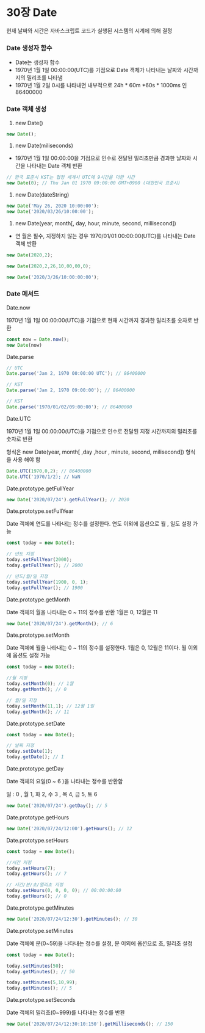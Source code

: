 # 30장 Date

현재 날짜와 시간은 자바스크립트 코드가 실행된 시스템의 시계에 의해 결정

### Date 생성자 함수

- Date는 생성자 함수
- 1970년 1월 1일 00:00:00(UTC)를 기점으로 Date 객체가 나타내는 날짜와 시간까지의 밀리초를 나타냄
- 1970년 1월 2일 0시를 나타내면 내부적으로 24h * 60m *60s * 1000ms 인 86400000

### Date 객체 생성

1. new Date()

```jsx
new Date();
```

1. new Date(miliseconds)
- 1970년 1월 1일 00:00:00을 기점으로 인수로 전달된 밀리초만큼 경과한 날짜와 시간을 나타내는 Date 객체 반환

```jsx
// 한국 표준시 KST는 협정 세계시 UTC에 9시간을 더한 시간
new Date(0); // Thu Jan 01 1970 09:00:00 GMT+0900 (대한민국 표준시)
```

1. new Date(dateString)

```jsx
new Date('May 26, 2020 10:00:00');
new Date('2020/03/26/10:00:00');
```

1. new Date(year, month[, day, hour, minute, second, millisecond])
- 연 월은 필수, 지정하지 않는 경우 1970/01/01 00:00:00(UTC)를 나타내는 Date 객체 반환

```jsx
new Date(2020,2);

new Date(2020,2,26,10,00,00,0);

new Date('2020/3/26/10:00:00:00');
```

### Date 메서드

Date.now

1970년 1월 1일 00:00:00(UTC)을 기점으로 현재 시간까지 경과한 밀리초를 숫자로 반환

```jsx
const now = Date.now();
new Date(now)
```

Date.parse

```jsx
// UTC
Date.parse('Jan 2, 1970 00:00:00 UTC'); // 86400000

// KST
Date.parse('Jan 2, 1970 09:00:00'); // 86400000

// KST
Date.parse('1970/01/02/09:00:00'); // 86400000
```

Date.UTC

1970년 1월 1일 00:00:00(UTC)을 기점으로 인수로 전달된 지정 시간까지의 밀리초를 숫자로 반환

형식은 new Date(year, month[ ,day ,hour , minute, second, milisecond]) 형식을 사용 해야 함

```jsx
Date.UTC(1970,0,2); // 86400000
Date.UTC('1970/1/2); // NaN
```

Date.prototype.getFullYear

```jsx
new Date('2020/07/24').getFullYear(); // 2020
```

Date.prototype.setFullYear

Date 객체에 연도를 나타내는 정수를 설정한다. 연도 이외에 옵션으로 월 , 일도 설정 가능

```jsx
const today = new Date();

// 년도 지정
today.setFullYear(2000);
today.getFullYear(); // 2000

// 년도/월/일 지정
today.setFullYear(1900, 0, 1);
today.getFullYear(); // 1900
```

Date.prototype.getMonth

Date 객체의 월을 나타내는 0 ~ 11의 정수를 반환 1월은 0, 12월은 11

```jsx
new Date('2020/07/24').getMonth(); // 6
```

Date.prototype.setMonth

Date 객체에 월을 나타내는 0 ~ 11의 정수를 설정한다. 1월은 0, 12월은 11이다. 월 이외에 옵션도 설정 가능

```jsx
const today = new Date();

//월 지정 
today.setMonth(0); // 1월
today.getMonth(); // 0

// 월/일 지정
today.setMonth(11,1); // 12월 1일
today.getMonth(); // 11
```

Date.prototype.setDate

```jsx
const today = new Date();

// 날짜 지정
today.setDate(1);
today.getDate(); // 1
```

Date.prototype.getDay

Date 객체의 요일(0 ~ 6 )을 나타내는 정수를 반환함

일 : 0 , 월 1, 화 2, 수 3 , 목 4, 금 5, 토 6

```jsx
new Date('2020/07/24').getDay(); // 5
```

Date.prototype.getHours

```jsx
new Date('2020/07/24/12:00').getHours(); // 12
```

Date.prototype.setHours

```jsx
const today = new Date();

//시간 지정
today.setHours(7);
today.getHours(); // 7

// 시간/분/초/밀리초 지정
today.setHours(0, 0, 0, 0); // 00:00:00:00
today.getHours(); // 0
```

Date.prototype.getMinutes

```jsx
new Date('2020/07/24/12:30').getMinutes(); // 30
```

Date.prototype.setMinutes

Date 객체에 분(0~59)을 나타내는 정수를 설정, 분 이외에 옵션으로 초, 밀리초 설정 

```jsx
const today = new Date();

today.setMinutes(50);
today.getMinutes(); // 50

today.setMinutes(5,10,99); 
today.getMinutes(); // 5
```

Date.prototype.setSeconds

Date 객체의 밀리초(0~999)를 나타내는 정수를 반환

```jsx
new Date('2020/07/24/12:30:10:150').getMilliseconds(); // 150
```